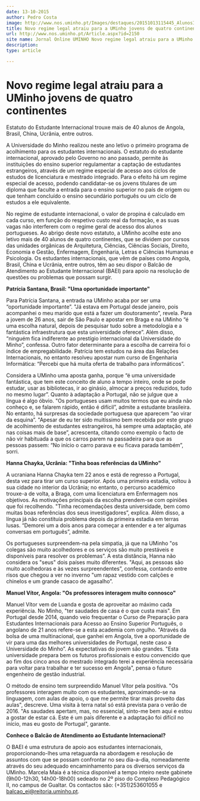 ```yaml
---
date: 13-10-2015
author: Pedro Costa
image: http://www.nos.uminho.pt/Images/destaques/20151013115445_AlunosInternacionaisfotoAvelinoLimaDiriodoMinho1b.jpg
title: Novo regime legal atraiu para a UMinho jovens de quatro continentes
url: http://www.nos.uminho.pt/Article.aspx?id=2150
site name: Jornal Online UMINHO Novo regime legal atraiu para a UMinho jovens de quatro continentes
description: 
type: article

---
```

# Novo regime legal atraiu para a UMinho jovens de quatro continentes


  

Estatuto do Estudante Internacional trouxe mais de 40 alunos de Angola, Brasil, China, Ucrânia, entre outros.

A Universidade do Minho realizou neste ano letivo o primeiro programa de acolhimento para os estudantes internacionais. O estatuto do estudante internacional, aprovado pelo Governo no ano passado, permite às instituições do ensino superior regulamentar a captação de estudantes estrangeiros, através de um regime especial de acesso aos ciclos de estudos de licenciatura e mestrado integrado. Para o efeito há um regime especial de acesso, podendo candidatar-se os jovens titulares de um diploma que faculte a entrada para o ensino superior no país de origem ou que tenham concluído o ensino secundário português ou um ciclo de estudos a ele equivalente.

No regime de estudante internacional, o valor de propina é calculado em cada curso, em função do respetivo custo real da formação, e as suas vagas não interferem com o regime geral de acesso dos alunos portugueses. Ao abrigo deste novo estatuto, a UMinho acolhe este ano letivo mais de 40 alunos de quatro continentes, que se dividem por cursos das unidades orgânicas de Arquitetura, Ciências, Ciências Sociais, Direito, Economia e Gestão, Enfermagem, Engenharia, Letras e Ciências Humanas e Psicologia. Os estudantes internacionais, que vêm de países como Angola, Brasil, China e Ucrânia, entre outros, têm ao seu dispor o Balcão de Atendimento ao Estudante Internacional (BAEI) para apoio na resolução de questões ou problemas que possam surgir.

**Patrícia Santana, Brasil: "Uma oportunidade importante"** 

Para Patrícia Santana, a entrada na UMinho acaba por ser uma “oportunidade importante”. "Já estava em Portugal desde janeiro, pois acompanhei o meu marido que está a fazer um doutoramento", revela. Para a jovem de 26 anos, sair de São Paulo e apostar em Braga e na UMinho “é uma escolha natural, depois de pesquisar tudo sobre a metodologia e a fantástica infraestrutura que esta universidade oferece”. Além disso, “ninguém fica indiferente ao prestígio internacional da Universidade do Minho”, confessa. Outro fator determinante para a escolha de carreira foi o índice de empregabilidade. Patrícia tem estudos na área das Relações Internacionais, no entanto resolveu apostar num curso de Engenharia Informática: “Percebi que há muita oferta de trabalho para informáticos”.

Considera a UMinho uma aposta ganha, porque “é uma universidade fantástica, que tem este conceito de aluno a tempo inteiro, onde se pode estudar, usar as bibliotecas, ir ao ginásio, almoçar a preços reduzidos, tudo no mesmo lugar”. Quanto à adaptação a Portugal, não se julgue que a língua é algo óbvio. "Os portugueses usam muitos termos que eu ainda não conheço e, se falarem rápido, então é difícil”, admite a estudante brasileira. No entanto, há surpresas da sociedade portuguesa que aparecem “ao virar da esquina”. "Apesar de eu ter sido muitíssimo bem recebida por este grupo de acolhimento de estudantes estrangeiros, há sempre uma adaptação, até nas coisas mais de base”, acrescenta, citando como exemplo o facto de não vir habituada a que os carros parem na passadeira para que as pessoas passem: “No início o carro parava e eu ficava parada também”, sorri.

**Hanna Chayka, Ucrânia: "Tinha boas referências da UMinho"** 
 

A ucraniana Hanna Chayka tem 22 anos e está de regresso a Portugal, desta vez para tirar um curso superior. Após uma primeira estadia, voltou à sua cidade no interior da Ucrânia; no entanto, o percurso académico trouxe-a de volta, a Braga, com uma licenciatura em Enfermagem nos objetivos. As motivações principais da escolha prendem-se com opiniões que foi recolhendo. "Tinha recomendações desta universidade, bem como muitas boas referências dos seus investigadores”, explica. Além disso, a língua já não constituía problema depois da primeira estadia em terras lusas. “Demorei um a dois anos para começar a entender e a ter algumas conversas em português”, admite.

Os portugueses surpreendem-na pela simpatia, já que na UMinho "os colegas são muito acolhedores e os serviços são muito prestáveis e disponíveis para resolver os problemas”. A esta distância, Hanna não considera os "seus" dois países muito diferentes. "Aqui, as pessoas são muito acolhedoras e às vezes surpreendentes”, confessa, contando entre risos que chegou a ver no inverno "um rapaz vestido com calções e chinelos e um grande casaco de agasalho”.

**Manuel Vítor, Angola: "Os professores interagem muito connosco"** 

Manuel Vítor vem de Luanda e gosta de aproveitar ao máximo cada experiência. No Minho, "ter saudades de casa é o que custa mais". Em Portugal desde 2014, quando veio frequentar o Curso de Preparação para Estudantes Internacionais para Acesso ao Ensino Superior Português, o angolano de 21 anos refere-se a esta academia com orgulho. "Através da bolsa de uma multinacional, que ganhei em Angola, tive a oportunidade de vir para uma das melhores universidades de Portugal, neste caso a Universidade do Minho”. As expectativas do jovem são grandes. "Esta universidade prepara bem os futuros profissionais e estou convencido que ao fim dos cinco anos do mestrado integrado terei a experiência necessária para voltar para trabalhar e ter sucesso em Angola", pensa o futuro engenheiro de gestão industrial.

O método de ensino tem surpreendido Manuel Vítor pela positiva. "Os professores interagem muito com os estudantes, aproximando-se na linguagem, com aulas de apoio, o que me permite tirar mais proveito das aulas", descreve. Uma visita à terra natal só está prevista para o verão de 2016. "As saudades apertam, mas, no essencial, sinto-me bem aqui e estou a gostar de estar cá. Este é um país diferente e a adaptação foi difícil no início, mas eu gosto de Portugal", garante.

**Conhece o Balcão de Atendimento ao Estudante Internacional?** 

O BAEI é uma estrutura de apoio aos estudantes internacionais, proporcionando-lhes uma retaguarda na abordagem e resolução de assuntos com que se possam confrontar no seu dia-a-dia, nomeadamente através do seu adequado encaminhamento para os diversos serviços da UMinho. Marcela Maia é a técnica disponível a tempo inteiro neste gabinete (9h00-12h30, 14h00-18h00) sedeado no 2º piso do Complexo Pedagógico II, no campus de Gualtar. Os contactos são: (+351)253601055 e balcao_ei@reitoria.uminho.pt.

 


